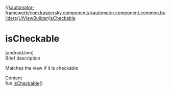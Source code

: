 //[kautomator-framework](../../index.md)/[com.kaspersky.components.kautomator.component.common.builders](../index.md)/[UiViewBuilder](index.md)/[isCheckable](is-checkable.md)



# isCheckable  
[androidJvm]  
Brief description  


Matches the view if it is checkable

  
Content  
fun [isCheckable](is-checkable.md)()  



